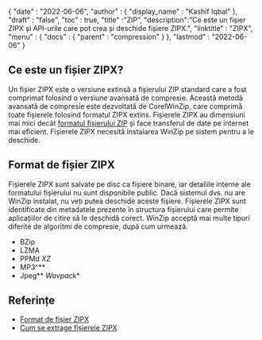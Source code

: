 {
  "date" : "2022-06-06",
  "author" : {
    "display_name" : "Kashif Iqbal"
},
  "draft" : "false",
  "toc" : true,
  "title" :"ZIP",
  "description":"Ce este un fișier ZIPX și API-urile care pot crea și deschide fișiere ZIPX.",
  "linktitle" : "ZIPX",
  "menu" : {
    "docs" : {
      "parent" : "compression"
}
},
  "lastmod" : "2022-06-06"
}

## Ce este un fișier ZIPX?

Un fișier ZIPX este o versiune extinsă a fișierului ZIP standard care a fost comprimat folosind o versiune avansată de compresie. Această metodă avansată de compresie este dezvoltată de CorelWinZip, care comprimă toate fișierele folosind formatul ZIPX extins. Fișierele ZIPX au dimensiuni mai mici decât [formatul fișierului ZIP](/ro/compression/zip/) și face transferul de date pe internet mai eficient. Fișierele ZIPX necesită instalarea WinZip pe sistem pentru a le deschide.

## Format de fișier ZIPX

Fișierele ZIPX sunt salvate pe disc ca fișiere binare, iar detaliile interne ale formatului fișierului nu sunt disponibile public. Dacă sistemul dvs. nu are WinZip instalat, nu veți putea deschide aceste fișiere. Fișierele ZIPX sunt identificate din metadatele prezente în structura fișierului care permite aplicațiilor de citire să le deschidă corect. WinZip acceptă mai multe tipuri diferite de algoritmi de compresie, după cum urmează.

* BZip
* LZMA
* PPMd
*XZ*
* MP3^**
* Jpeg**
*Wavpack**

## Referințe

* [Format de fișier ZIPX](https://kb.corel.com/en/125951)
* [Cum se extrage fișierele ZIPX](https://answers.microsoft.com/en-us/windows/forum/all/i-want-to-extract-zipx-files/32827ca4-ceec-4faf-93d9-d9ecffb1fb41)

